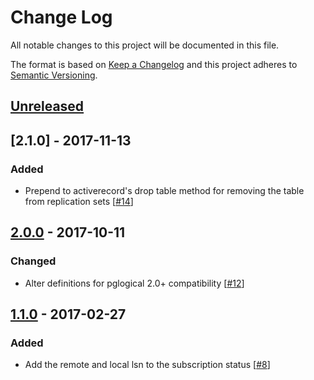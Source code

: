 # Change Log
All notable changes to this project will be documented in this file.

The format is based on [Keep a Changelog](http://keepachangelog.com/) 
and this project adheres to [Semantic Versioning](http://semver.org/).

## [Unreleased]

## [2.1.0] - 2017-11-13
### Added
- Prepend to activerecord's drop table method for removing the table from replication sets [[#14](https://github.com/ManageIQ/pg-pglogical/pull/14)]

## [2.0.0] - 2017-10-11
### Changed
- Alter definitions for pglogical 2.0+ compatibility [[#12](https://github.com/ManageIQ/pg-pglogical/pull/12)]

## [1.1.0] - 2017-02-27
### Added
- Add the remote and local lsn to the subscription status [[#8](https://github.com/ManageIQ/pg-pglogical/pull/8)]

[Unreleased]: https://github.com/ManageIQ/pg-pglogical/compare/v2.0.0...HEAD
[2.0.0]: https://github.com/ManageIQ/pg-pglogical/compare/v1.1.0...v2.0.0
[1.1.0]: https://github.com/ManageIQ/pg-pglogical/compare/v1.0.0...v1.1.0
